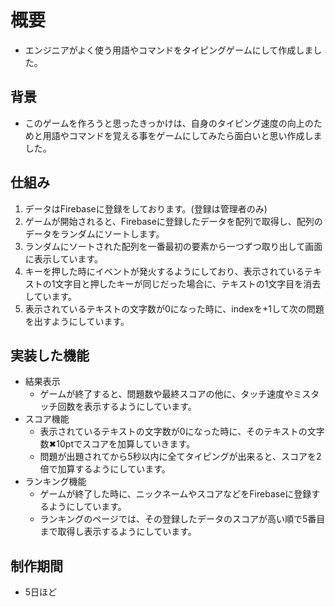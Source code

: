# 概要
- エンジニアがよく使う用語やコマンドをタイピングゲームにして作成しました。

## 背景
- このゲームを作ろうと思ったきっかけは、自身のタイピング速度の向上のためと用語やコマンドを覚える事をゲームにしてみたら面白いと思い作成しました。

## 仕組み
1. データはFirebaseに登録をしております。(登録は管理者のみ)
2. ゲームが開始されると、Firebaseに登録したデータを配列で取得し、配列のデータをランダムにソートします。
3. ランダムにソートされた配列を一番最初の要素から一つずつ取り出して画面に表示しています。
4. キーを押した時にイベントが発火するようにしており、表示されているテキストの1文字目と押したキーが同じだった場合に、テキストの1文字目を消去しています。
5. 表示されているテキストの文字数が0になった時に、indexを+1して次の問題を出すようにしています。

## 実装した機能
- 結果表示
  - ゲームが終了すると、問題数や最終スコアの他に、タッチ速度やミスタッチ回数を表示するようにしています。
- スコア機能
  - 表示されているテキストの文字数が0になった時に、そのテキストの文字数✖︎10ptでスコアを加算していきます。
  - 問題が出題されてから5秒以内に全てタイピングが出来ると、スコアを2倍で加算するようにしています。
- ランキング機能
  - ゲームが終了した時に、ニックネームやスコアなどをFirebaseに登録するようにしています。
  - ランキングのページでは、その登録したデータのスコアが高い順で5番目まで取得し表示するようにしています。

## 制作期間
- 5日ほど
